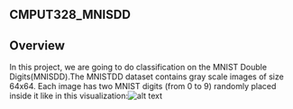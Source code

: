 **CMPUT328_MNISDD**
------
## Overview
In this project, we are going to do classification on the MNIST Double Digits(MNISDD).The MNISTDD dataset contains gray scale images of size 64x64. Each image has two MNIST digits (from 0 to 9) randomly placed inside it like in this visualization:![alt text](https://github.com/cjiang2/CMPUT328_MNISTDD/blob/master/example.png) 
